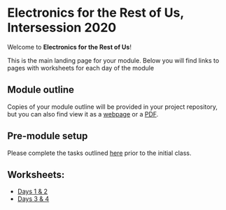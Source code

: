 # Electronics for the Rest of Us, Intersession 2020

Welcome to **Electronics for the Rest of Us**!

This is the main landing page for your module. Below you will find links to pages with worksheets for each day of the module


<!---

<iframe src="https://docs.google.com/presentation/d/e/2PACX-1vSjyUEk9jOYf-5aYJUT898qN1qxw7Wohn-kOoniaOgfy6GhPRpMB6abZJhIzAUnB0eh0NBa9N4Dh82f/embed?start=false&loop=false&delayms=15000" frameborder="0" width="640" height="389" allowfullscreen="true" mozallowfullscreen="true" webkitallowfullscreen="true"></iframe>
<br>
[View slides in PDF format](slides.pdf)
<br>
-->

## Module outline
Copies of your module outline will be provided in your project repository, but you can also find view it as a [webpage](eru-outline.md) or a [PDF](eru-outline.pdf).

## Pre-module setup 
Please complete the tasks outlined [here](eru-setup.md) prior to the initial class.

## Worksheets:
- [Days 1 & 2](eru-day1-2.md)
- [Days 3 & 4](eru-day3-4.md)
